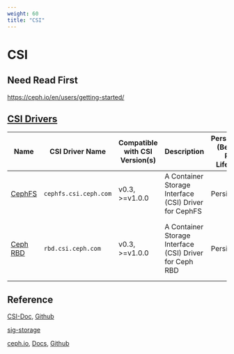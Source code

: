 ```yaml
---
weight: 60
title: "CSI"
---
```



# CSI

## Need Read First

https://ceph.io/en/users/getting-started/


## [CSI Drivers](https://kubernetes-csi.github.io/docs/drivers.html)

Name | CSI Driver Name | Compatible with CSI Version(s) | Description | Persistence (Beyond Pod Lifetime) | Supported Access Modes | Dynamic Provisioning | Other Features
-----|-----------------|--------------------------------|-------------|-----------------------------------|------------------------|----------------------|--------
[CephFS](https://github.com/ceph/ceph-csi) | `cephfs.csi.ceph.com` | v0.3, >=v1.0.0 | A Container Storage Interface (CSI) Driver for CephFS | Persistent | Read/Write Multiple Pods | Yes | Expansion, Snapshot, Cloning
[Ceph RBD](https://github.com/ceph/ceph-csi) | `rbd.csi.ceph.com` | v0.3, >=v1.0.0 | A Container Storage Interface (CSI)  Driver for Ceph RBD | Persistent | Read/Write Single Pod | Yes | Raw Block, Snapshot, Expansion, Topology, Cloning,In-tree plugin migration





## Reference

[CSI-Doc](https://kubernetes-csi.github.io/docs/), [Github](https://github.com/kubernetes-csi/docs)

[sig-storage](https://github.com/kubernetes/community/tree/master/sig-storage)

[ceph.io](https://ceph.io/en/), [Docs](https://docs.ceph.com/en/latest/), [Github](https://github.com/ceph)

[]()

[]()

[]()

[]()

[]()

[]()

[]()

[]()

[]()

[]()

[]()

[]()

[]()

[]()

[]()

[]()

[]()

[]()

[]()

[]()

[]()

[]()

[]()

[]()

[]()
